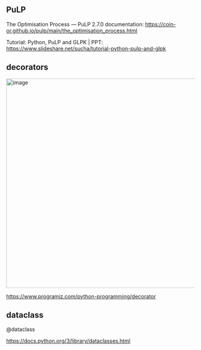 ## PuLP

The Optimisation Process — PuLP 2.7.0 documentation: https://coin-or.github.io/pulp/main/the_optimisation_process.html

Tutorial: Python, PuLP and GLPK | PPT: https://www.slideshare.net/sucha/tutorial-python-pulp-and-glpk



## decorators

<img width="561" alt="image" src="https://github.com/monikr88/Python_Handouts/assets/16448649/728cf11b-1525-47f6-a70a-f3908b945841">


https://www.programiz.com/python-programming/decorator


## dataclass

@dataclass

https://docs.python.org/3/library/dataclasses.html
